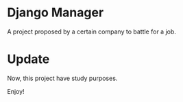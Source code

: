 # Django Manager

A project proposed by a certain company to battle for a job.

# Update

Now, this project have study purposes.

Enjoy!
